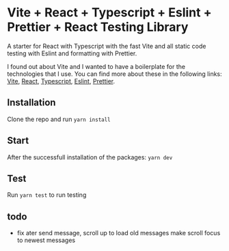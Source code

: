 # Vite + React + Typescript + Eslint + Prettier + React Testing Library

A starter for React with Typescript with the fast Vite and all static code testing with Eslint and formatting with Prettier.

I found out about Vite and I wanted to have a boilerplate for the technologies that I use. You can find more about these in the following links: [Vite](https://github.com/vitejs/vite), [React](https://reactjs.org/), [Typescript](https://www.typescriptlang.org/), [Eslint](https://eslint.org/), [Prettier](https://prettier.io/).

## Installation

Clone the repo and run `yarn install`

## Start

After the successfull installation of the packages: `yarn dev`

## Test

Run `yarn test` to run testing

## todo
  
- fix ater send message, scroll up to load old messages make scroll focus to newest messages